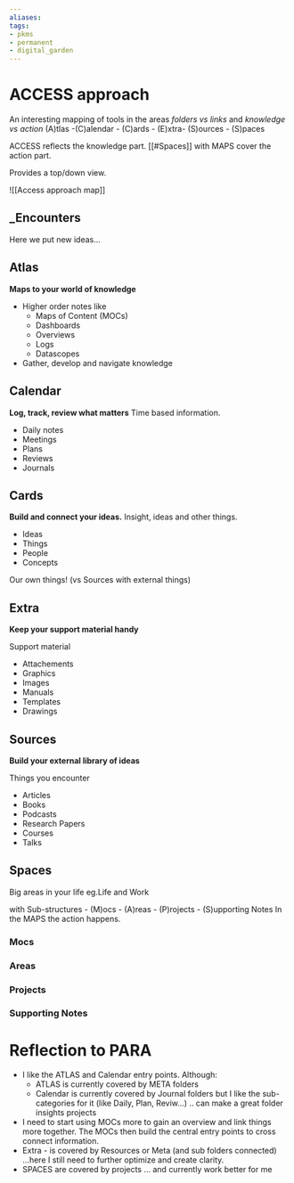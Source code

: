 ```yaml
---
aliases: 
tags: 
- pkms
- permanent
- digital_garden
---
```

# ACCESS approach
An interesting mapping of tools in the areas *folders vs links* and *knowledge vs action*
(A)tlas -(C)alendar - (C)ards - (E)xtra- (S)ources - (S)paces

ACCESS reflects the knowledge part. [[#Spaces]] with MAPS cover the action part.

Provides a top/down view.

![[Access approach map]]

## _Encounters

Here we put new ideas...

## Atlas
**Maps to your world of knowledge**

+ Higher order notes like
	+ Maps of Content (MOCs)
	+ Dashboards
	+ Overviews
	+ Logs
	+ Datascopes
+ Gather, develop and navigate knowledge

## Calendar
**Log, track, review what matters**
Time based information.

+ Daily notes
+ Meetings
+ Plans 
+ Reviews
+ Journals

## Cards
**Build and connect your ideas.**
Insight, ideas and other things.

+ Ideas
+ Things
+ People 
+ Concepts

Our own things! (vs Sources with external things)

## Extra
**Keep your support material handy**

Support material

+ Attachements
+ Graphics
+ Images
+ Manuals
+ Templates
+ Drawings

## Sources
**Build your external library of ideas**

Things you encounter

+ Articles
+ Books
+ Podcasts
+ Research Papers
+ Courses
+ Talks

## Spaces
Big areas in your life
eg.Life and Work

with Sub-structures - (M)ocs - (A)reas - (P)rojects - (S)upporting Notes
In the MAPS the action happens.

### Mocs

### Areas

### Projects

### Supporting Notes

# Reflection to PARA
+ I like the ATLAS and Calendar entry points. Although:
	+ ATLAS is currently covered by META folders
	+ Calendar is currently covered by Journal folders but I like the sub-categories for it (like Daily, Plan, Reviw...) .. can make a great folder insights projects
+ I need to start using MOCs more to gain an overview and link things more together. The MOCs then build the central entry points to cross connect information.
+ Extra - is covered by Resources or Meta (and sub folders connected) ...here I still need to further optimize and create clarity.
+ SPACES are covered by projects ... and currently work better for me